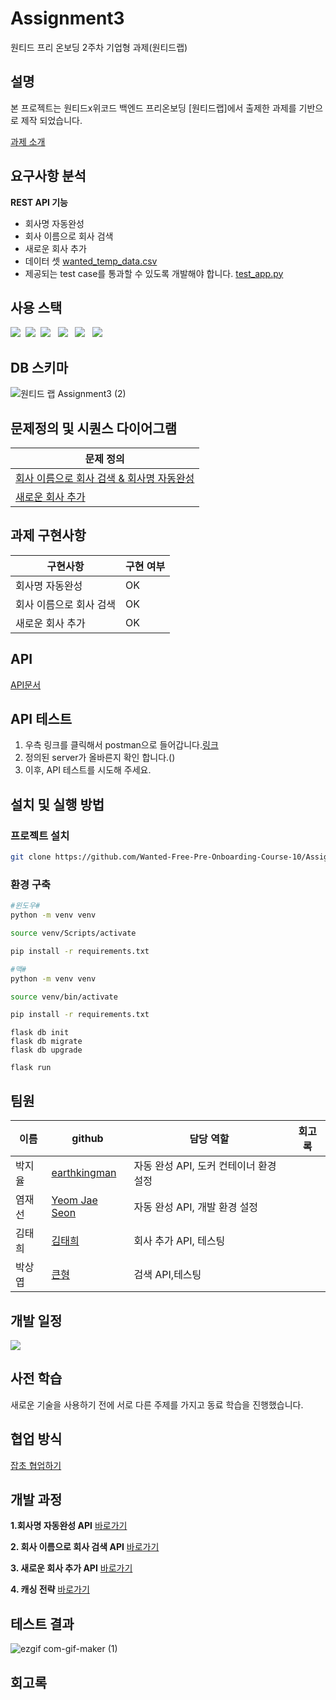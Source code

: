 # Assignment3
원티드 프리 온보딩 2주차 기업형 과제(원티드랩)

## 설명

본 프로젝트는 원티드x위코드 백엔드 프리온보딩  [원티드랩]에서 출제한 과제를 기반으로 제작 되었습니다.

[과제 소개](https://www.notion.so/wecode/0517378f554a489db507524a91d64dc8)

## 요구사항 분석
**REST API 기능**

- 회사명 자동완성
- 회사 이름으로 회사 검색
- 새로운 회사 추가
- 데이터 셋 [wanted_temp_data.csv](https://s3-us-west-2.amazonaws.com/secure.notion-static.com/81f13ae2-fabc-4fad-a754-9b2d684f41a8/wanted_temp_data.csv)
- 제공되는 test case를 통과할 수 있도록 개발해야 합니다. [test_app.py](https://s3-us-west-2.amazonaws.com/secure.notion-static.com/0d2517b3-b80b-4a1b-82c4-9bc6f2a0d5ae/test_app.py)
## 사용 스택
<img src="https://img.shields.io/badge/Python-3776AB?style=flat-square&logo=Python&logoColor=white" />&nbsp; <img src="https://img.shields.io/badge/Docker-2496ED?style=flat-square&logo=Docker&logoColor=white" />&nbsp; <img src="https://img.shields.io/badge/Flask-000000?style=flat-square&logo=Flask&logoColor=white" /> &nbsp; <img src="https://img.shields.io/badge/Redis-DC382D?style=flat-square&logo=Redis&logoColor=white" /> &nbsp; <img src="https://img.shields.io/badge/Postman-FF6C37?style=flat-square&logo=Postman&logoColor=white" />  &nbsp; <img src="https://img.shields.io/badge/AWS%20EC2-232F3E?style=flat-square&logo=Amazon%20AWS&logoColor=white" />

## DB 스키마
![원티드 랩 Assignment3 (2)](https://user-images.githubusercontent.com/67785334/140938418-f31e37d2-cd69-4f58-81ff-cd05ecb8a7cc.png)


## 문제정의 및 시퀀스 다이어그램


| 문제 정의 | 
| ------ | 
| [회사 이름으로 회사 검색 & 회사명 자동완성](https://github.com/Wanted-Free-Pre-Onboarding-Course-10/Assignment3/wiki/%EB%AC%B8%EC%A0%9C-%EC%A0%95%EC%9D%98(%ED%9A%8C%EC%82%AC%EB%AA%85-%EC%9E%90%EB%8F%99%EC%99%84%EC%84%B1,-%ED%9A%8C%EC%82%AC-%EA%B2%80%EC%83%89)) |
| [새로운 회사 추가](https://github.com/Wanted-Free-Pre-Onboarding-Course-10/Assignment3/wiki/%EB%AC%B8%EC%A0%9C%EC%A0%95%EC%9D%98(%EC%83%88%EB%A1%9C%EC%9A%B4-%ED%9A%8C%EC%82%AC-%EC%B6%94%EA%B0%80)) |  


## 과제 구현사항


| 구현사항  | 구현 여부                                          |
| ------ | ----------------------------------------------- |
| 회사명 자동완성 |  OK| 
| 회사 이름으로 회사 검색 | OK | 
| 새로운 회사 추가 | OK | 


## API
[API문서]()

## API 테스트
1. 우측 링크를 클릭해서 postman으로 들어갑니다.[링크](https://www.postman.com/martian-satellite-348039/workspace/10-api/overview) 
2. 정의된 server가 올바른지 확인 합니다.()
3. 이후, API 테스트를 시도해 주세요.

## 설치 및 실행 방법

### 프로젝트 설치

```bash
git clone https://github.com/Wanted-Free-Pre-Onboarding-Course-10/Assignment3.git
```

 ### 환경 구축

```bash
#윈도우#
python -m venv venv

source venv/Scripts/activate

pip install -r requirements.txt
```

```bash
#맥#
python -m venv venv

source venv/bin/activate

pip install -r requirements.txt
```

```shell
flask db init
flask db migrate
flask db upgrade
```

```shell
flask run
```


## 팀원

| 이름   | github                                          | 담당 역할                  | 회고록             |
| ------ | ----------------------------------------------- | -------------------------- |------------------|
| 박지율 | [earthkingman](https://github.com/earthkingman) | 자동 완성 API, 도커 컨테이너 환경 설정 |                |
| 염재선 | [Yeom Jae Seon](https://github.com/YeomJaeSeon) | 자동 완성 API, 개발 환경 설정  |                     |
| 김태희 | [김태희](https://github.com/godtaehee)            | 회사 추가 API, 테스팅         |                    |
| 박상엽 | [큰형](  https://github.com/lotus0204)            | 검색 API,테스팅          |                       |

## 개발 일정

![](https://images.velog.io/images/earthkingman/post/82de5bb2-bddc-49f9-a5a5-675b8b172a2b/image.png)

## 사전 학습

새로운 기술을 사용하기 전에 서로 다른 주제를 가지고 동료 학습을 진행했습니다.


## 협업 방식

[잡초 협업하기](https://github.com/Wanted-Free-Pre-Onboarding-Course-10/Assignment2/wiki/%ED%98%91%EC%97%85-%EB%B0%A9%EC%8B%9D)

## 개발 과정

**1.회사명 자동완성 API**
[바로가기](https://github.com/Wanted-Free-Pre-Onboarding-Course-10/Assignment3/wiki/%ED%9A%8C%EC%82%AC%EC%9D%B4%EB%A6%84-%EC%9E%90%EB%8F%99%EC%99%84%EC%84%B1-%EA%B8%B0%EB%8A%A5)


**2. 회사 이름으로 회사 검색 API**
[바로가기](https://github.com/Wanted-Free-Pre-Onboarding-Course-10/Assignment3/wiki/%ED%9A%8C%EC%82%AC-%EC%9D%B4%EB%A6%84%EC%9C%BC%EB%A1%9C-%ED%9A%8C%EC%82%AC-%EA%B2%80%EC%83%89-%EA%B8%B0%EB%8A%A5)


**3. 새로운 회사 추가 API**
[바로가기](https://github.com/Wanted-Free-Pre-Onboarding-Course-10/Assignment3/wiki/%EC%83%88%EB%A1%9C%EC%9A%B4-%ED%9A%8C%EC%82%AC-%EC%B6%94%EA%B0%80-%EA%B8%B0%EB%8A%A5)

**4. 캐싱 전략**
[바로가기](https://github.com/Wanted-Free-Pre-Onboarding-Course-10/Assignment3/wiki/%EC%BA%90%EC%8B%B1%EC%A0%84%EB%9E%B5)

## 테스트 결과

![ezgif com-gif-maker (1)](https://user-images.githubusercontent.com/44861205/140997102-281d4194-ded8-47aa-ad13-abcaea2d1d43.gif)

## 회고록



